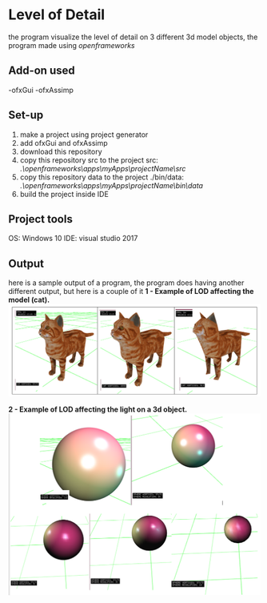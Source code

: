# Level of Detail
the program visualize the level of detail on 3 different 3d model objects, the program made using *openframeworks*

## Add-on used
-ofxGui
-ofxAssimp

## Set-up
1. make a project using project generator
2. add ofxGui and ofxAssimp
3. download this repository
4. copy this repository src to the project src: *.\openframeworks\apps\myApps\projectName\src*
5. copy this repository data to the project ./bin/data:  *.\openframeworks\apps\myApps\projectName\bin\data*
6. build the project inside IDE

## Project tools
OS: Windows 10
IDE: visual studio 2017

## Output
here is a sample output of a program, the program does having another different output, but here is a couple of it
<b>1 - Example of LOD affecting the model (cat).</b>
![image](image(output)/catLOD.PNG)

<b>2 - Example of LOD affecting the light on a 3d object.</b>
![image](image(output)/sphereLOD.PNG)
